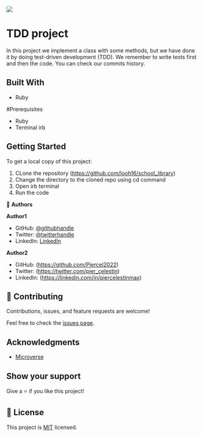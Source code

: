 ![](https://img.shields.io/badge/Microverse-blueviolet)

# TDD project

In this project we implement a class with some methods, but we have done it by doing test-driven development (TDD). We remember to write tests first and then the code. You can check our commits history.


## Built With

- Ruby

#Prerequisites
- Ruby
- Terminal irb

## Getting Started

To get a local copy of this project:
1. CLone the repository (https://github.com/looh16/school_library)
2. Change the directory to the cloned repo using cd command
3. Open irb terminal
4. Run the code


👤 **Authors**

**Author1**
- GitHub: [@githubhandle](https://github.com/looh16)
- Twitter: [@twitterhandle](https://twitter.com/custodiolanga1)
- LinkedIn: [LinkedIn](https://www.linkedin.com/in/custodio-serafim)

**Author2**

- GitHub: (https://github.com/Piercel2022)
- Twitter: (https://twitter.com/pier_celestin)
- LinkedIn: (https://linkedin.com/in/piercelestinmax)

## 🤝 Contributing

Contributions, issues, and feature requests are welcome!

Feel free to check the [issues page](https://github.com/looh16/school_library/issues).


## Acknowledgments

- [Microverse](https://www.microverse.org/)


## Show your support

Give a ⭐️ if you like this project!


## 📝 License

This project is [MIT](./MIT.md) licensed.
